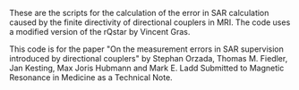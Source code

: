 These are the scripts for the calculation of the error in SAR calculation caused by the finite directivity of directional couplers in MRI.
The code uses a modified version of the rQstar by Vincent Gras.

This code is for the paper "On the measurement errors in SAR supervision introduced by directional couplers" by
Stephan Orzada, Thomas M. Fiedler, Jan Kesting, Max Joris Hubmann and Mark E. Ladd
Submitted to Magnetic Resonance in Medicine as a Technical Note.
